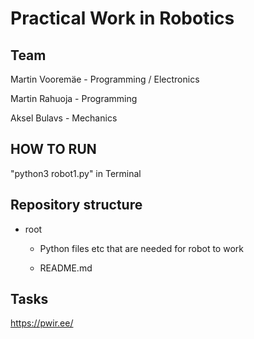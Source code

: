 # Practical Work in Robotics
## Team
Martin Vooremäe - Programming / Electronics

Martin Rahuoja - Programming

Aksel Bulavs - Mechanics
## HOW TO RUN
"python3 robot1.py" in Terminal


## Repository structure

+ root

  + Python files etc that are needed for robot to work

  + README.md

## Tasks

https://pwir.ee/
